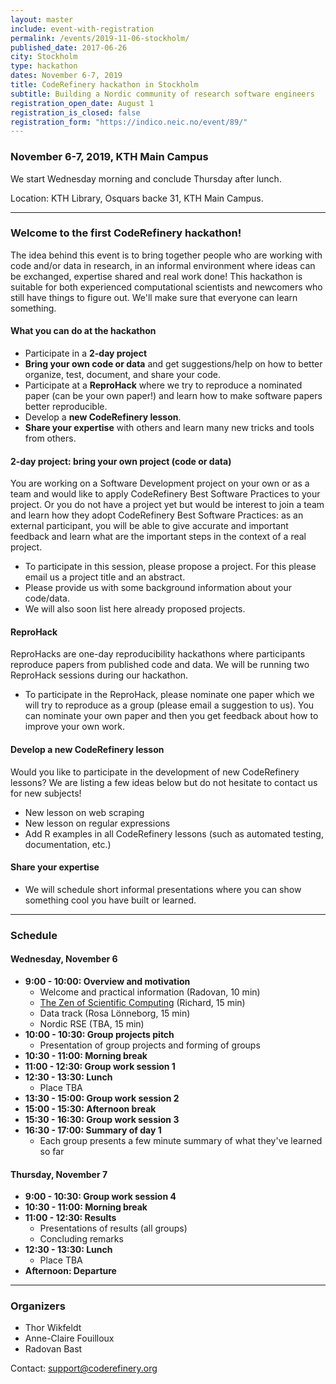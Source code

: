 ```yaml
---
layout: master
include: event-with-registration
permalink: /events/2019-11-06-stockholm/
published_date: 2017-06-26
city: Stockholm
type: hackathon
dates: November 6-7, 2019
title: CodeRefinery hackathon in Stockholm
subtitle: Building a Nordic community of research software engineers
registration_open_date: August 1
registration_is_closed: false
registration_form: "https://indico.neic.no/event/89/"
---
```


### November 6-7, 2019, KTH Main Campus

We start Wednesday morning and conclude Thursday after lunch.

Location: KTH Library, Osquars backe 31, KTH Main Campus.

---

### Welcome to the first CodeRefinery hackathon!

The idea behind this event is to bring together people who are working with
code and/or data in research, in an informal environment where ideas can be
exchanged, expertise shared and real work done!
This hackathon is suitable for both experienced computational scientists
and newcomers who still have things to figure out.  We'll make sure that
everyone can learn something.  

#### What you can do at the hackathon

- Participate in a **2-day project**
- **Bring your own code or data** and get suggestions/help on how to better organize, test,
  document, and share your code.
- Participate at a **ReproHack** where we try to reproduce a nominated paper (can be your own paper!) and learn how to make
  software papers better reproducible.
- Develop a **new CodeRefinery lesson**.
- **Share your expertise** with others and learn many new tricks and tools from others.


#### 2-day project: bring your own project (code or data)

You are working on a Software Development project on your own or as a team and would like to apply CodeRefinery Best Software Practices to your project. Or you do not have a project yet but would be interest to join a team and learn how they adopt CodeRefinery Best Software Practices: as an external participant, you will be able to give accurate and important feedback and learn what are the important steps in the context of a real project.

- To participate in this session, please propose a project. For this please
  email us a project title and an abstract.
- Please provide us with some background information about your code/data.
- We will also soon list here already proposed projects.


#### ReproHack

ReproHacks are one-day reproducibility hackathons where participants reproduce papers from published code and data. We will be running two ReproHack sessions during our hackathon.

- To participate in the ReproHack, please nominate one paper which we will try
  to reproduce as a group (please email a suggestion to us). You can nominate your own paper and then you get
  feedback about how to improve your own work.


#### Develop a new CodeRefinery lesson

Would you like to participate in the development of new CodeRefinery lessons? We are listing a few ideas below but do not hesitate to contact us for new subjects!

- New lesson on web scraping
- New lesson on regular expressions
- Add R examples in all CodeRefinery lessons (such as automated testing, documentation, etc.)


#### Share your expertise

- We will schedule short informal presentations where you can show something
  cool you have built or learned.

---

### Schedule

#### Wednesday, November 6

- **9:00 - 10:00: Overview and motivation**
  - Welcome and practical information (Radovan, 10 min)
  - [The Zen of Scientific Computing](https://scicomp.aalto.fi/scicomp/zen-of-scicomp.html) (Richard, 15 min)
  - Data track (Rosa Lönneborg, 15 min)
  - Nordic RSE (TBA, 15 min)
- **10:00 - 10:30: Group projects pitch**
  - Presentation of group projects and forming of groups
- **10:30 - 11:00: Morning break**
- **11:00 - 12:30: Group work session 1**
- **12:30 - 13:30: Lunch**
  - Place TBA
- **13:30 - 15:00: Group work session 2**
- **15:00 - 15:30: Afternoon break**
- **15:30 - 16:30: Group work session 3**
- **16:30 - 17:00: Summary of day 1**
  - Each group presents a few minute summary of what they've learned so far

#### Thursday, November 7

- **9:00 - 10:30: Group work session 4**
- **10:30 - 11:00: Morning break**
- **11:00 - 12:30: Results**
  - Presentations of results (all groups)
  - Concluding remarks
- **12:30 - 13:30: Lunch**
  - Place TBA
- **Afternoon: Departure**

---

### Organizers

- Thor Wikfeldt
- Anne-Claire Fouilloux
- Radovan Bast

Contact: support@coderefinery.org
